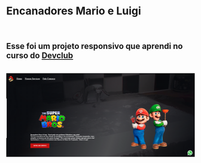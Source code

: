 <h1>Encanadores Mario e  Luigi</h1>
<br>

<h2>Esse foi um projeto responsivo que aprendi no curso do <a href="https://rodolfomori.com.br/devclub">Devclub</a></h2>
<br>
<img src="https://github.com/joseroberto91/1-Projeto-Mario-Luigi/blob/wario/img/desktop.png?raw=true">

